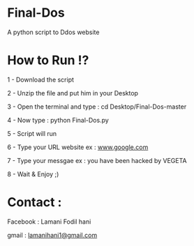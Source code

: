 # Final-Dos
A python script to Ddos website

# How to Run !?
1 - Download the script 

2 - Unzip the file and put him in your Desktop

3 - Open the terminal and type : cd Desktop/Final-Dos-master

4 - Now type : python Final-Dos.py

5 - Script will run 

6 - Type your URL website ex : www.google.com

7 - Type your messgae ex : you have been hacked by VEGETA

8 - Wait & Enjoy ;)

# Contact :
Facebook : Lamani Fodil hani

gmail : lamanihani1@gmail.com


